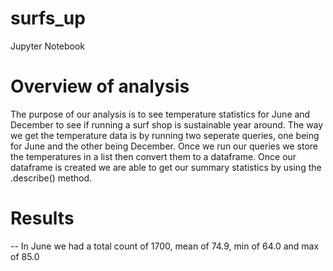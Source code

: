 # surfs_up
Jupyter Notebook

# Overview of analysis
The purpose of our analysis is to see temperature statistics for June and December to see if running a surf shop is sustainable year around. The way we get the temperature data is by running two seperate queries, one being for June and the other being December. Once we run our queries we store the temperatures in a list then convert them to a dataframe. Once our dataframe is created we are able to get our summary statistics by using the .describe() method.

# Results

 -- In June we had a total count of 1700, mean of 74.9, min of 64.0 and max of 85.0
